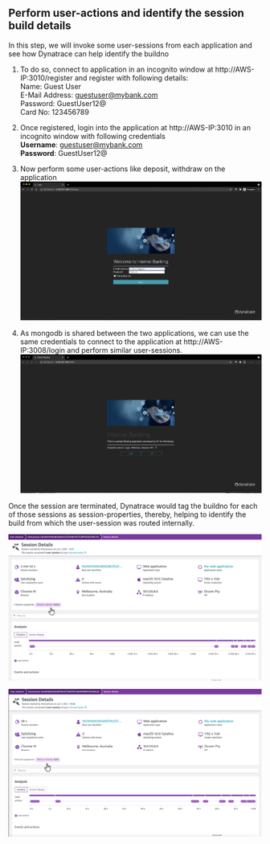 ## Perform user-actions and identify the session build details

In this step, we will invoke some user-sessions from each application and see how Dynatrace can help identify the buildno

1. To do so, connect to application in an incognito window at http://AWS-IP:3010/register and register with following details:  
Name: Guest User  
E-Mail Address: guestuser@mybank.com  
Password: GuestUser12@  
Card No: 123456789  

1. Once registered, login into the application at http://AWS-IP:3010 in an incognito window with following credentials  
**Username**: guestuser@mybank.com  
**Password**: GuestUser12@  

1. Now perform some user-actions like deposit, withdraw on the application  
![User-session-buildno10](../../../assets/images/03-sessionproperty-release10.gif)  

1. As mongodb is shared between the two applications, we can use the same credentials to connect to the application at http://AWS-IP:3008/login and perform similar user-sessions.  
![User-session-buildno08](../../../assets/images/03-sessionproperty-release08.gif)  

Once the session are terminated, Dynatrace would tag the buildno for each of those sessions as session-properties, thereby, helping to identify the build from which the user-session was routed internally.  

![User-session-tagged10](../../../assets/images/03-sessionproperty-tagged10.png)

![User-session-tagged08](../../../assets/images/03-sessionproperty-tagged08.png)

<!-- ------------------------ -->
